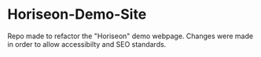 # Horiseon-Demo-Site
Repo made to refactor the "Horiseon" demo webpage. Changes were made in order to allow accessibilty and SEO standards.
